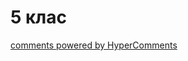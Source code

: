 <div id="hypercomments_widget" class="js-hypercomments-widget invisible"></div>

# 5 клас

<div class="js-hypercomments-container">
<a href="http://hypercomments.com" class="hc-link" title="comments widget">comments powered by HyperComments</a>
</div>